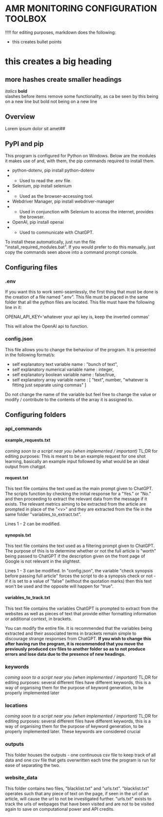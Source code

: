 # AMR MONITORING CONFIGURATION TOOLBOX
!!!!! for editing purposes, markdown does the following:
 - this creates bullet points
 # this creates a big heading
 ## more hashes create smaller headings
 *italics*
 **bold**\
 slashes before items remove some functionality, as ca be seen by this being on a new line but bold not being on a new line

## Overview
Lorem ipsum dolor sit amet## 
## PyPI and pip
This program is configured for Python on Windows. Below are the modules it makes use of and, with them, the pip commands required to install them.
- python-dotenv, pip install python-dotenv
- - Used to read the .env file.
- Selenium, pip install selenium
- - Used as the browser-accessing tool.
- Webdriver Manager, pip install webdriver-manager
- - Used in conjunction with Selenium to access the internet, provides the browser.
- OpenAI, pip install openai
- - Used to communicate with ChatGPT.

To install these automatically, just run the file "install_required_modules.bat". If you would prefer to do this manually, just copy the commands seen above into a command prompt console.

## Configuring files
### .env 
If you want this to work semi-seamlessly, the first thing that must be done is the creation 
of a file named ".env". This file must be placed in the same folder that all the python files are located. 
This file must have the following line in it:

OPENAI_API_KEY='whatever your api key is, keep the inverted commas'

This will allow the OpenAI api to function.
### config.json
This file allows you to change the behaviour of the program. It is presented in the following format/s:

- self explanatory text variable name : "bunch of text",
- self explanatory numerical variable name : integer,
- self explanatory boolean variable name : false/true,
- self explanatory array variable name : [
    "text",
    number,
    "whatever is fitting just separate using commas"
]

Do not change the name of the variable but feel free to change the value or modify / contribute to the contents of the array it is assigned to.
## Configuring folders
### api_commands 
#### example_requests.txt
_coming soon to a script near you (when implemented / important)_
TL;DR for editing purposes:
This is meant to be an example request for one shot learning, basically an example input followed by what would be an ideal output from chatgpt.
#### request.txt
This text file contains the text used as the main prompt given to ChatGPT. The scripts function by checking the initial response for a "Yes." or "No." and then proceeding to extract the relevant data from the message if it exists. The relevant metrics aiming to be extracted from the article are prompted in place of the "\<v>" and they are extracted from the file in the same folder "variables_to_extract.txt".

Lines 1 - 2 can be modified.
#### synopsis.txt
This text file contains the text used as a filtering prompt given to ChatGPT. The purpose of this is to determine whether or not the full article is "worth" being passed to ChatGPT if the description given on the front page of Google is not relevant in the slightest.

Lines 1 - 3 can be modified. In "config.json", the variable "check synopsis before passing full article" forces the script to do a synopsis check or not - if it is set to a value of "false" (without the quotation marks) then this text won't be used and the opposite will happen for "true".
#### variables_to_track.txt
This text file contains the variables ChatGPT is prompted to extract from the websites as well as pieces of text that provide either formatting information or additional context, in brackets.

You can modify the entire file. It is recommended that the variables being extracted and their associated terms in brackets remain simple to discourage strange responses from ChatGPT. **If you wish to change this after having run the program, it is recommended that you move the previously produced csv files to another folder so as to not produce errors and lose data due to the presence of new headings.**

### keywords
_coming soon to a script near you (when implemented / important)_
TL;DR for editing purposes:
several different files have different keywords, this is a way of organising them for the purpose of keyword generation, to be properly implemented later
### locations
_coming soon to a script near you (when implemented / important)_
TL;DR for editing purposes:
several different files have different keywords, this is a way of organising them for the purpose of keyword generation, to be properly implemented later. These keywords are considered crucial
### outputs
This folder houses the outputs - one continuous csv file to keep track of all data and one csv file that gets overwritten each time the program is run for ease of separating the two.
### website_data 
This folder contains two files, "blacklist.txt" and "urls.txt". "blacklist.txt" operates such that any piece of text on the page, if seen in the url of an article, will cause the url to not be investigated further. "urls.txt" exists to track the urls of webpages that have been visited and are not to be visited again to save on computational power and API credits.






